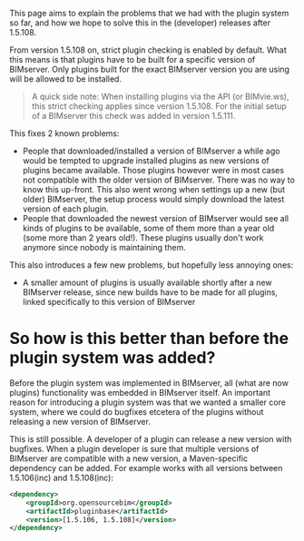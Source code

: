 This page aims to explain the problems that we had with the plugin system so far, and how we hope to solve this in the (developer) releases after 1.5.108.

From version 1.5.108 on, strict plugin checking is enabled by default. What this means is that plugins have to be built for a specific version of BIMserver. Only plugins built for the exact BIMserver version you are using will be allowed to be installed.

> A quick side note: When installing plugins via the API (or BIMvie.ws), this strict checking applies since version 1.5.108. For the initial setup of a BIMserver this check was added in version 1.5.111.

This fixes 2 known problems:
- People that downloaded/installed a version of BIMserver a while ago would be tempted to upgrade installed plugins as new versions of plugins became available. Those plugins however were in most cases not compatible with the older version of BIMserver. There was no way to know this up-front. This also went wrong when settings up a new (but older) BIMserver, the setup process would simply download the latest version of each plugin.
- People that downloaded the newest version of BIMserver would see all kinds of plugins to be available, some of them more than a year old (some more than 2 years old!). These plugins usually don't work anymore since nobody is maintaining them.

This also introduces a few new problems, but hopefully less annoying ones:
- A smaller amount of plugins is usually available shortly after a new BIMserver release, since new builds have to be made for all plugins, linked specifically to this version of BIMserver

# So how is this better than before the plugin system was added?

Before the plugin system was implemented in BIMserver, all (what are now plugins) functionality was embedded in BIMserver itself. An important reason for introducing a plugin system was that we wanted a smaller core system, where we could do bugfixes etcetera of the plugins without releasing a new version of BIMserver.

This is still possible. A developer of a plugin can release a new version with bugfixes. When a plugin developer is sure that multiple versions of BIMserver are compatible with a new version, a Maven-specific dependency can be added. For example works with all versions between 1.5.106(inc) and 1.5.108(inc):

```xml
<dependency>
	<groupId>org.opensourcebim</groupId>
	<artifactId>pluginbase</artifactId>
	<version>[1.5.106, 1.5.108]</version>
</dependency>
```